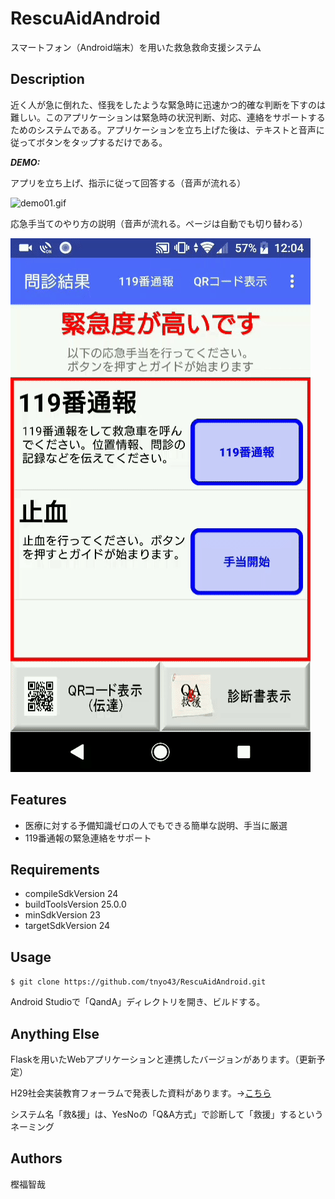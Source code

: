 # RescuAidAndroid

スマートフォン（Android端末）を用いた救急救命支援システム

## Description

近く人が急に倒れた、怪我をしたような緊急時に迅速かつ的確な判断を下すのは難しい。このアプリケーションは緊急時の状況判断、対応、連絡をサポートするためのシステムである。アプリケーションを立ち上げた後は、テキストと音声に従ってボタンをタップするだけである。

***DEMO:***

アプリを立ち上げ、指示に従って回答する（音声が流れる）

![demo01.gif](documents/demo01.gif)

応急手当てのやり方の説明（音声が流れる。ページは自動でも切り替わる）

![demo02.gif](documents/demo02.gif)



## Features

- 医療に対する予備知識ゼロの人でもできる簡単な説明、手当に厳選
- 119番通報の緊急連絡をサポート

## Requirements

- compileSdkVersion 24
- buildToolsVersion 25.0.0
- minSdkVersion 23
- targetSdkVersion 24

## Usage

``
$ git clone https://github.com/tnyo43/RescuAidAndroid.git
``

Android Studioで「QandA」ディレクトリを開き、ビルドする。

## Anything Else

Flaskを用いたWebアプリケーションと連携したバージョンがあります。（更新予定）

H29社会実装教育フォーラムで発表した資料があります。→[こちら](documents/発表資料.pdf)

システム名「救&援」は、YesNoの「Q&A方式」で診断して「救援」するというネーミング

## Authors

樫福智哉 
